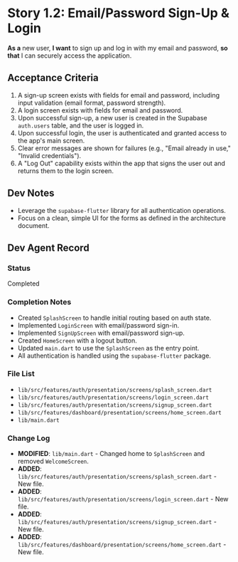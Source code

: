# Story 1.2: Email/Password Sign-Up & Login

**As a** new user,
**I want** to sign up and log in with my email and password,
**so that** I can securely access the application.

## Acceptance Criteria

1.  A sign-up screen exists with fields for email and password, including input validation (email format, password strength).
2.  A login screen exists with fields for email and password.
3.  Upon successful sign-up, a new user is created in the Supabase `auth.users` table, and the user is logged in.
4.  Upon successful login, the user is authenticated and granted access to the app's main screen.
5.  Clear error messages are shown for failures (e.g., "Email already in use," "Invalid credentials").
6.  A "Log Out" capability exists within the app that signs the user out and returns them to the login screen.

## Dev Notes

*   Leverage the `supabase-flutter` library for all authentication operations.
*   Focus on a clean, simple UI for the forms as defined in the architecture document.

## Dev Agent Record

### Status
Completed

### Completion Notes
- Created `SplashScreen` to handle initial routing based on auth state.
- Implemented `LoginScreen` with email/password sign-in.
- Implemented `SignUpScreen` with email/password sign-up.
- Created `HomeScreen` with a logout button.
- Updated `main.dart` to use the `SplashScreen` as the entry point.
- All authentication is handled using the `supabase-flutter` package.

### File List
- `lib/src/features/auth/presentation/screens/splash_screen.dart`
- `lib/src/features/auth/presentation/screens/login_screen.dart`
- `lib/src/features/auth/presentation/screens/signup_screen.dart`
- `lib/src/features/dashboard/presentation/screens/home_screen.dart`
- `lib/main.dart`

### Change Log
- **MODIFIED**: `lib/main.dart` - Changed home to `SplashScreen` and removed `WelcomeScreen`.
- **ADDED**: `lib/src/features/auth/presentation/screens/splash_screen.dart` - New file.
- **ADDED**: `lib/src/features/auth/presentation/screens/login_screen.dart` - New file.
- **ADDED**: `lib/src/features/auth/presentation/screens/signup_screen.dart` - New file.
- **ADDED**: `lib/src/features/dashboard/presentation/screens/home_screen.dart` - New file.
